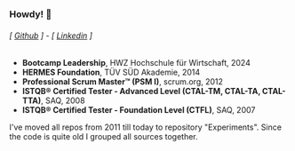 ### Howdy! 👋

###### [ [Github](https://github.com/lab2) ] - [ [Linkedin](www.linkedin.com/in/cmoriggia) ] 

- **Bootcamp Leadership**, HWZ Hochschule für Wirtschaft, 2024
- **HERMES Foundation**, TÜV SÜD Akademie, 2014
- **Professional Scrum Master™ (PSM I)**, scrum.org, 2012
- **ISTQB® Certified Tester - Advanced Level (CTAL-TM, CTAL-TA, CTAL-TTA)**, SAQ, 2008
- **ISTQB® Certified Tester - Foundation Level (CTFL)**, SAQ, 2007

I've moved all repos from 2011 till today to repository "Experiments". Since the code is quite old I grouped all sources together.
